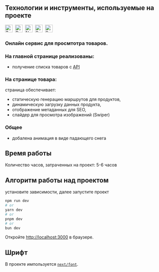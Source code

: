 
## Технологии и инструменты, используемые на проекте
<img src="https://img.shields.io/badge/TypeScript-282C34?logo=typescript&logoColor=3178C6" alt="TypeScript logo" title="TypeScript" height="25" />&nbsp;
<img src="https://img.shields.io/badge/React-282C34?logo=react&logoColor=7BFEDE" alt="React logo" title="React" height="25" />&nbsp;
<img src="https://img.shields.io/badge/Next-282C34?logo=next.js&logoColor=FFFFFF" alt="Next logo" title="Next" height="25" />&nbsp;
<img src="https://img.shields.io/badge/Sass-282C34?logo=vite&logoColor=CC6699" alt="Sass logo" title="Sass" height="25" />&nbsp;
<img src="https://img.shields.io/badge/Swiper-282C34?logo=swiper&logoColor=6332F6" alt="Swiper logo" title="Swiper" height="25" />&nbsp;

### Онлайн сервис для просмтотра товаров.

### На главной странице реализованы:
- получение списка товаров с [API](https://fakeapi.platzi.com/)

### На странице товара:
  страница обеспечивает:
- статическую генерацию маршрутов для продуктов,
- динамическую загрузку данных продукта,
- отображение метаданных для SEO,
- слайдер для просмотра изображений (Swiper)

### Общее
- добалена анимация в виде падающего снега


## Время работы

Количество часов, затраченных на проект: 5-6 часов


## Алгоритм работы над проектом

установите зависимости, далее запустите проект

```bash
npm run dev
# or
yarn dev
# or
pnpm dev
# or
bun dev
```

Откройте [http://localhost:3000](http://localhost:3000) в браузере.


## Шрифт
В проекте импользуется [`next/font`](https://nextjs.org/docs/app/building-your-application/optimizing/fonts).
